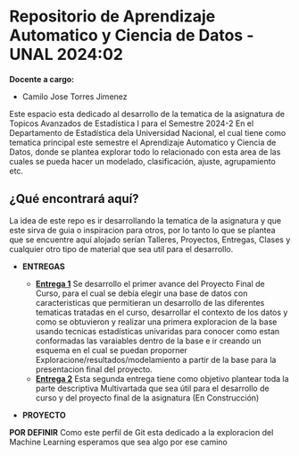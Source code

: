 # Repositorio de Aprendizaje Automatico y Ciencia de Datos - UNAL 2024:02

**Docente a cargo:**
- Camilo Jose Torres Jimenez

Este espacio esta dedicado al desarrollo de la tematica de la asignatura de Topicos Avanzados de Estadística I para el Semestre 2024-2 En el Departamento de Estadística dela Universidad Nacional, el cual tiene como tematica principal este semestre el Aprendizaje Automatico y Ciencia de Datos, donde se plantea explorar todo lo relacionado con esta area de las cuales se pueda hacer un modelado, clasificación, ajuste, agrupamiento etc. 

## ¿Qué encontrará aquí?

La idea de este repo es ir desarrollando la tematica de la asignatura y que este sirva de guia o inspiracion para otros, por lo tanto lo que se plantea que se encuentre aquí alojado serían Talleres, Proyectos, Entregas, Clases y cualquier otro tipo de material que sea util para el desarrollo.

- **ENTREGAS**

     - [**Entrega 1**](https://github.com/CapStats-ML/Ciencia_de_Datos/tree/main/Entregas/Entrega1) Se desarrollo el primer avance del Proyecto Final de Curso, para el cual se debía elegir una base de datos con caracteristicas que permitieran un desarrollo de las diferentes tematicas tratadas en el curso, desarrollar el contexto de los datos y como se obtuvieron y realizar una primera exploracion de la base usando tecnicas estadísticas univaridas para conocer como estan conformadas las varaiables dentro de la base e ir creando un esquema en el cual se puedan proporner Exploracione/resultados/modelamiento a partir de la base para la presentacion final del proyecto.
     - [**Entrega 2**](https://github.com/CapStats-ML/Ciencia_de_Datos/tree/main/Entregas/Entrega2) Esta segunda entrega tiene como objetivo plantear toda la parte descriptiva Multivartada que sea útil para el desarrollo de curso y del proyecto final de la asignatura (En Construcción)

- **PROYECTO**

**POR DEFINIR** Como este perfil de Git esta dedicado a la exploracion del Machine Learning esperamos que sea algo por ese camino
